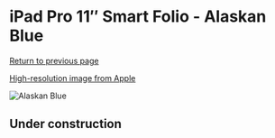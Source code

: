 # iPad Pro 11″ Smart Folio - Alaskan Blue

[Return to previous page](/ipad_pro2)

[High-resolution image from Apple](https://store.storeimages.cdn-apple.com/8756/as-images.apple.com/is/MX4X2?wid=4500&hei=4500&fmt=png)

<div style="width: 500px"><img src="/everyphone/MX4X2.png" alt="Alaskan Blue"></div>

## Under construction
